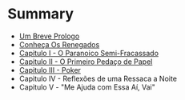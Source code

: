 # Summary

* [Um Breve Prologo](README.md)
* [Conheça Os Renegados](conheca_os_renegados.md)
* [Capitulo I - O Paranoico Semi-Fracassado](chapter1.md)
* [Capitulo II - O Primeiro Pedaço de Papel](capitulo_ii_-_o_primeiro_pedaco_de_papel.md)
* [Capitulo III - Poker](capitulo_iii_-_poker.md)
* Capitulo IV - Reflexões de uma Ressaca a Noite
* Capitulo V - "Me Ajuda com Essa Aí, Vai"

